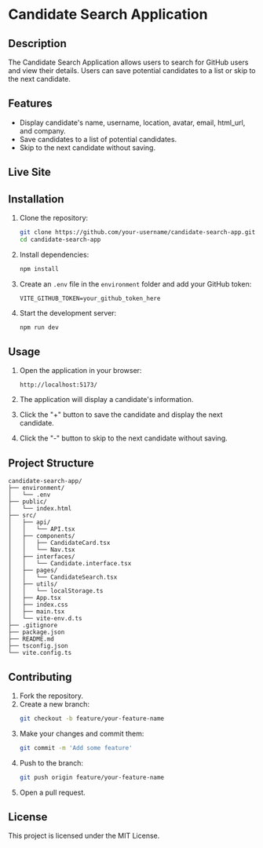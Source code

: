 # Candidate Search Application

## Description

The Candidate Search Application allows users to search for GitHub users and view their details. Users can save potential candidates to a list or skip to the next candidate.

## Features

- Display candidate's name, username, location, avatar, email, html_url, and company.
- Save candidates to a list of potential candidates.
- Skip to the next candidate without saving.

## Live Site


## Installation

1. Clone the repository:
   ```sh
   git clone https://github.com/your-username/candidate-search-app.git
   cd candidate-search-app
   ```

2. Install dependencies:
   ```sh
   npm install
   ```

3. Create an `.env` file in the `environment` folder and add your GitHub token:
   ```env
   VITE_GITHUB_TOKEN=your_github_token_here
   ```

4. Start the development server:
   ```sh
   npm run dev
   ```

## Usage

1. Open the application in your browser:
   ```
   http://localhost:5173/
   ```

2. The application will display a candidate's information.

3. Click the "+" button to save the candidate and display the next candidate.

4. Click the "-" button to skip to the next candidate without saving.

## Project Structure

```
candidate-search-app/
├── environment/
│   └── .env
├── public/
│   └── index.html
├── src/
│   ├── api/
│   │   └── API.tsx
│   ├── components/
│   │   ├── CandidateCard.tsx
│   │   └── Nav.tsx
│   ├── interfaces/
│   │   └── Candidate.interface.tsx
│   ├── pages/
│   │   └── CandidateSearch.tsx
│   ├── utils/
│   │   └── localStorage.ts
│   ├── App.tsx
│   ├── index.css
│   ├── main.tsx
│   └── vite-env.d.ts
├── .gitignore
├── package.json
├── README.md
├── tsconfig.json
└── vite.config.ts
```

## Contributing

1. Fork the repository.
2. Create a new branch:
   ```sh
   git checkout -b feature/your-feature-name
   ```
3. Make your changes and commit them:
   ```sh
   git commit -m 'Add some feature'
   ```
4. Push to the branch:
   ```sh
   git push origin feature/your-feature-name
   ```
5. Open a pull request.

## License

This project is licensed under the MIT License.
